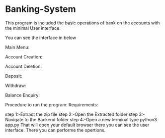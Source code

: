 # Banking-System

This program is included the basic operations of bank on the accounts with the minimal User interface.

You can see the interface in below 

Main Menu:

Account Creation:

Account Deletion:

Deposit:

Withdraw:

Balance Enquiry:


Procedure to run the program:
Requirements:






step 1:-Extract the zip file 
step 2:-Open the Extracted folder
step 3:-Navigate to the Backend folder 
step 4:-Open a new terminal 
	type python3 app.py
That will open your default browser there you can see the user interface.
There you can performe the opertions.

